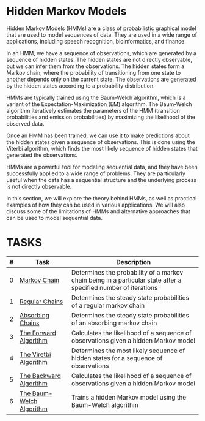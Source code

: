 # Hidden Markov Models

Hidden Markov Models (HMMs) are a class of probabilistic graphical model that are used to model sequences of data. They are used in a wide range of applications, including speech recognition, bioinformatics, and finance.

In an HMM, we have a sequence of observations, which are generated by a sequence of hidden states. The hidden states are not directly observable, but we can infer them from the observations. The hidden states form a Markov chain, where the probability of transitioning from one state to another depends only on the current state. The observations are generated by the hidden states according to a probability distribution.

HMMs are typically trained using the Baum-Welch algorithm, which is a variant of the Expectation-Maximization (EM) algorithm. The Baum-Welch algorithm iteratively estimates the parameters of the HMM (transition probabilities and emission probabilities) by maximizing the likelihood of the observed data.

Once an HMM has been trained, we can use it to make predictions about the hidden states given a sequence of observations. This is done using the Viterbi algorithm, which finds the most likely sequence of hidden states that generated the observations.

HMMs are a powerful tool for modeling sequential data, and they have been successfully applied to a wide range of problems. They are particularly useful when the data has a sequential structure and the underlying process is not directly observable.

In this section, we will explore the theory behind HMMs, as well as practical examples of how they can be used in various applications. We will also discuss some of the limitations of HMMs and alternative approaches that can be used to model sequential data.

# TASKS

| #  | Task                                                 | Description                                                                                        |
|----|------------------------------------------------------|----------------------------------------------------------------------------------------------------|
| 0  | [Markov Chain](./0-markov_chain.py) | Determines  the probability of a markov chain being in a particular state after a specified number of iterations |
| 1  | [Regular Chains](./1-regular.py) | Determines the steady state probabilities of a regular markov chain |
| 2  | [Absorbing Chains](./2-absorbing.py) | Determines the steady state probabilities of an absorbing markov chain |
| 3  | [The Forward Algorithm](./3-forward.py) | Calculates the likelihood of a sequence of observations given a hidden Markov model |
| 4  | [The Viretbi Algorithm](./4-viterbi.py) | Determines the most likely sequence of hidden states for a sequence of observations |
| 5  | [The Backward Algorithm](./5-backward.py) | Calculates the likelihood of a sequence of observations given a hidden Markov model |
| 6  | [The Baum-Welch Algorithm](./6-baum_welch.py) | Trains a hidden Markov model using the Baum-Welch algorithm |

